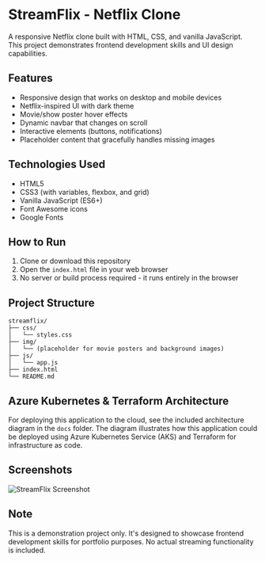 # StreamFlix - Netflix Clone

A responsive Netflix clone built with HTML, CSS, and vanilla JavaScript. This project demonstrates frontend development skills and UI design capabilities.

## Features

- Responsive design that works on desktop and mobile devices
- Netflix-inspired UI with dark theme
- Movie/show poster hover effects
- Dynamic navbar that changes on scroll
- Interactive elements (buttons, notifications)
- Placeholder content that gracefully handles missing images

## Technologies Used

- HTML5
- CSS3 (with variables, flexbox, and grid)
- Vanilla JavaScript (ES6+)
- Font Awesome icons
- Google Fonts

## How to Run

1. Clone or download this repository
2. Open the `index.html` file in your web browser
3. No server or build process required - it runs entirely in the browser

## Project Structure

```
streamflix/
├── css/
│   └── styles.css
├── img/
│   └── (placeholder for movie posters and background images)
├── js/
│   └── app.js
├── index.html
└── README.md
```

## Azure Kubernetes & Terraform Architecture

For deploying this application to the cloud, see the included architecture diagram in the `docs` folder. The diagram illustrates how this application could be deployed using Azure Kubernetes Service (AKS) and Terraform for infrastructure as code.

## Screenshots

![StreamFlix Screenshot](screenshot.png)

## Note

This is a demonstration project only. It's designed to showcase frontend development skills for portfolio purposes. No actual streaming functionality is included.

